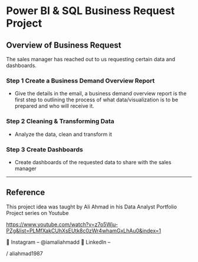 # Power BI & SQL Business Request Project 

## Overview of Business Request 

The sales manager has reached out to us requesting certain data and dashboards. 

### Step 1 Create a Business Demand Overview Report 

- Give the details in the email, a business demand overview report is the first step to outlining the process of what data/visualization is to be prepared and who will receive it.


### Step 2 Cleaning & Transforming Data

- Analyze the data, clean and transform it


### Step 3 Create Dashboards 

- Create dashboards of the requested data to share with the sales manager

----------------------------------------------------------------------------------------------------------------------
## Reference 

This project idea was taught by Ali Ahmad in his Data Analyst Portfolio Project series on Youtube 

https://www.youtube.com/watch?v=z7o5Wju-PZg&list=PLMfXakCUhXsEUtk8c0zWr4whamGxLhAu0&index=1 

📸 Instagram – @iamaliahmadd
🔗 LinkedIn –  

 / aliahmad1987  
